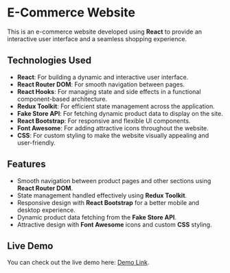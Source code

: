 # E-Commerce Website

This is an e-commerce website developed using **React** to provide an interactive user interface and a seamless shopping experience.

## Technologies Used

- **React**: For building a dynamic and interactive user interface.
- **React Router DOM**: For smooth navigation between pages.
- **React Hooks**: For managing state and side effects in a functional component-based architecture.
- **Redux Toolkit**: For efficient state management across the application.
- **Fake Store API**: For fetching dynamic product data to display on the site.
- **React Bootstrap**: For responsive and flexible UI components.
- **Font Awesome**: For adding attractive icons throughout the website.
- **CSS**: For custom styling to make the website visually appealing and user-friendly.

## Features

- Smooth navigation between product pages and other sections using **React Router DOM**.
- State management handled effectively using **Redux Toolkit**.
- Responsive design with **React Bootstrap** for a better mobile and desktop experience.
- Dynamic product data fetching from the **Fake Store API**.
- Attractive design with **Font Awesome** icons and custom **CSS** styling.

## Live Demo

You can check out the live demo here: [Demo Link](https://sam-e-commerce.netlify.app/).
